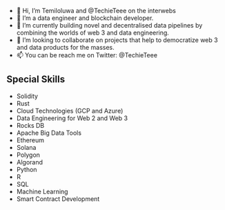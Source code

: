 - 👋 Hi, I’m Temiloluwa and @TechieTeee on the interwebs
- 👀 I’m a data engineer and blockchain developer.
- 🌱 I’m currently building novel and decentralised data pipelines by combining the worlds of web 3 and data engineering.
- 💞️ I’m looking to collaborate on projects that help to democratize web 3 and data products for the masses.
- 📫 You can be reach me on Twitter: @TechieTeee

<!---
TechieTeee/TechieTeee is a ✨ special ✨ repository because its `README.md` (this file) appears on your GitHub profile.
You can click the Preview link to take a look at your changes.
--->

## Special Skills
* Solidity
* Rust
* Cloud Technologies (GCP and Azure)
* Data Engineering for Web 2 and Web 3
* Rocks DB
* Apache Big Data Tools
* Ethereum
* Solana
* Polygon
* Algorand
* Python
* R
* SQL
* Machine Learning
* Smart Contract Development
